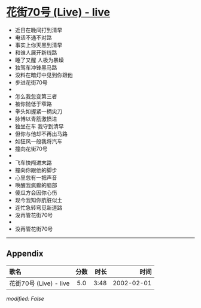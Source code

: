 # [花街70号 (Live) - live](https://music.163.com/song?id=67097)

* 近日在晚间打到清早
* 电话不通不对路
* 事实上你天黑到清早
* 和谁人展开新线路
* 睡了又醒 人极为暴燥
* 独驾车冲锋黑马路
* 没料在暗灯中见到你跟他
* 步进花街70号
* 
* 怎么我忽变第三者
* 被你抛低于窄路
* 拳头如握紧一柄尖刀
* 脉博以青筋激愤进
* 独坐在车 我守到清早
* 但你与他却不再出马路
* 如狂风一般我将汽车
* 撞向花街70号
* 
* 飞车快闯进末路
* 撞向你跟他的脚步
* 心里忽有一把声音
* 唤醒我疯癫的脑部
* 傻瓜方会因你心伤
* 现今我知你肮脏似土
* 连忙急转弯觅新道路
* 没再管花街70号
* 
* 没再管花街70号


---

## Appendix

|歌名|分数|时长|时间|
|:---|:---:|---:|---:|
|花街70号 (Live) - live|5.0|3:48|2002-02-01

*modified: False*